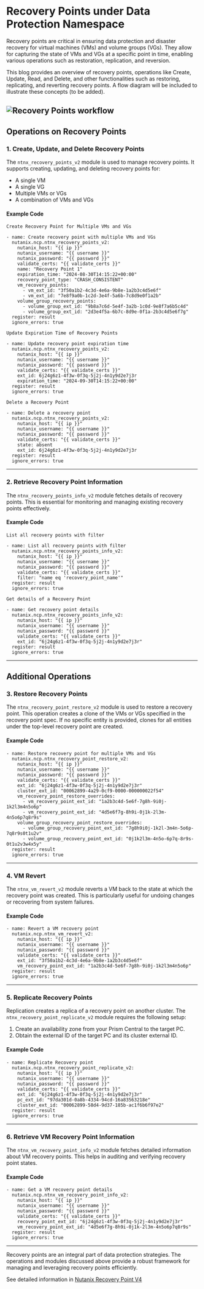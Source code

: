 # Recovery Points under Data Protection Namespace

Recovery points are critical in ensuring data protection and disaster recovery for virtual machines (VMs) and volume groups (VGs). They allow for capturing the state of VMs and VGs at a specific point in time, enabling various operations such as restoration, replication, and reversion.

This blog provides an overview of recovery points, operations like Create, Update, Read, and Delete, and other functionalities such as restoring, replicating, and reverting recovery points. A flow diagram will be included to illustrate these concepts (to be added).

## ![Recovery Points workflow](Recovery_Points.png)

## Operations on Recovery Points

### 1. Create, Update, and Delete Recovery Points

The `ntnx_recovery_points_v2` module is used to manage recovery points. It supports creating, updating, and deleting recovery points for:

- A single VM
- A single VG
- Multiple VMs or VGs
- A combination of VMs and VGs

#### Example Code

`Create Recovery Point for Multiple VMs and VGs`

```
- name: Create recovery point with multiple VMs and VGs
  nutanix.ncp.ntnx_recovery_points_v2:
    nutanix_host: "{{ ip }}"
    nutanix_username: "{{ username }}"
    nutanix_password: "{{ password }}"
    validate_certs: "{{ validate_certs }}"
    name: "Recovery Point 1"
    expiration_time: "2024-08-30T14:15:22+00:00"
    recovery_point_type: "CRASH_CONSISTENT"
    vm_recovery_points:
      - vm_ext_id: "3f50a1b2-4c3d-4e6a-9b8e-1a2b3c4d5e6f"
      - vm_ext_id: "7e8f9a0b-1c2d-3e4f-5a6b-7c8d9e0f1a2b"
    volume_group_recovery_points:
      - volume_group_ext_id: "9b8a7c6d-5e4f-3a2b-1c0d-9e8f7a6b5c4d"
      - volume_group_ext_id: "2d3e4f5a-6b7c-8d9e-0f1a-2b3c4d5e6f7g"
  register: result
  ignore_errors: true
```

`Update Expiration Time of Recovery Points`

```
- name: Update recovery point expiration time
  nutanix.ncp.ntnx_recovery_points_v2:
    nutanix_host: "{{ ip }}"
    nutanix_username: "{{ username }}"
    nutanix_password: "{{ password }}"
    validate_certs: "{{ validate_certs }}"
    ext_id: 6j24g6z1-4f3w-0f3q-5j2j-4n1y9d2e7j3r
    expiration_time: "2024-09-30T14:15:22+00:00"
  register: result
  ignore_errors: true
```

`Delete a Recovery Point`

```
- name: Delete a recovery point
  nutanix.ncp.ntnx_recovery_points_v2:
    nutanix_host: "{{ ip }}"
    nutanix_username: "{{ username }}"
    nutanix_password: "{{ password }}"
    validate_certs: "{{ validate_certs }}"
    state: absent
    ext_id: 6j24g6z1-4f3w-0f3q-5j2j-4n1y9d2e7j3r
  register: result
  ignore_errors: true
```

---

### 2. Retrieve Recovery Point Information

The `ntnx_recovery_points_info_v2` module fetches details of recovery points. This is essential for monitoring and managing existing recovery points effectively.

#### Example Code

`List all recovery points with filter`

```
- name: List all recovery points with filter
  nutanix.ncp.ntnx_recovery_points_info_v2:
    nutanix_host: "{{ ip }}"
    nutanix_username: "{{ username }}"
    nutanix_password: "{{ password }}"
    validate_certs: "{{ validate_certs }}"
    filter: "name eq 'recovery_point_name'"
  register: result
  ignore_errors: true
```

`Get details of a Recovery Point`

```
- name: Get recovery point details
  nutanix.ncp.ntnx_recovery_points_info_v2:
    nutanix_host: "{{ ip }}"
    nutanix_username: "{{ username }}"
    nutanix_password: "{{ password }}"
    validate_certs: "{{ validate_certs }}"
    ext_id: "6j24g6z1-4f3w-0f3q-5j2j-4n1y9d2e7j3r"
  register: result
  ignore_errors: true
```

---

## Additional Operations

### 3. Restore Recovery Points

The `ntnx_recovery_point_restore_v2` module is used to restore a recovery point. This operation creates a clone of the VMs or VGs specified in the recovery point spec. If no specific entity is provided, clones for all entities under the top-level recovery point are created.

#### Example Code

```
- name: Restore recovery point for multiple VMs and VGs
  nutanix.ncp.ntnx_recovery_point_restore_v2:
    nutanix_host: "{{ ip }}"
    nutanix_username: "{{ username }}"
    nutanix_password: "{{ password }}"
    validate_certs: "{{ validate_certs }}"
    ext_id: "6j24g6z1-4f3w-0f3q-5j2j-4n1y9d2e7j3r"
    cluster_ext_id: "00062899-4a29-0cf9-0000-000000022f54"
    vm_recovery_point_restore_overrides:
      - vm_recovery_point_ext_id: "1a2b3c4d-5e6f-7g8h-9i0j-1k2l3m4n5o6p"
      - vm_recovery_point_ext_id: "4d5e6f7g-8h9i-0j1k-2l3m-4n5o6p7q8r9s"
    volume_group_recovery_point_restore_overrides:
      - volume_group_recovery_point_ext_id: "7g8h9i0j-1k2l-3m4n-5o6p-7q8r9s0t1u2v"
      - volume_group_recovery_point_ext_id: "0j1k2l3m-4n5o-6p7q-8r9s-0t1u2v3w4x5y"
  register: result
  ignore_errors: true
```

---

### 4. VM Revert

The `ntnx_vm_revert_v2` module reverts a VM back to the state at which the recovery point was created. This is particularly useful for undoing changes or recovering from system failures.

#### Example Code

```
- name: Revert a VM recovery point
  nutanix.ncp.ntnx_vm_revert_v2:
    nutanix_host: "{{ ip }}"
    nutanix_username: "{{ username }}"
    nutanix_password: "{{ password }}"
    validate_certs: "{{ validate_certs }}"
    ext_id: "3f50a1b2-4c3d-4e6a-9b8e-1a2b3c4d5e6f"
    vm_recovery_point_ext_id: "1a2b3c4d-5e6f-7g8h-9i0j-1k2l3m4n5o6p"
  register: result
  ignore_errors: true
```

---

### 5. Replicate Recovery Points

Replication creates a replica of a recovery point on another cluster. The `ntnx_recovery_point_replicate_v2` module requires the following setup:

1. Create an availability zone from your Prism Central to the target PC.
2. Obtain the external ID of the target PC and its cluster external ID.

#### Example Code

```
- name: Replicate Recovery point
  nutanix.ncp.ntnx_recovery_point_replicate_v2:
    nutanix_host: "{{ ip }}"
    nutanix_username: "{{ username }}"
    nutanix_password: "{{ password }}"
    validate_certs: "{{ validate_certs }}"
    ext_id: "6j24g6z1-4f3w-0f3q-5j2j-4n1y9d2e7j3r"
    pc_ext_id: "97da301d-0a8b-4334-94cd-16a83563218e"
    cluster_ext_id: "00062899-58d4-9d37-185b-ac1f6b6f97e2"
  register: result
  ignore_errors: true
```

---

### 6. Retrieve VM Recovery Point Information

The `ntnx_vm_recovery_point_info_v2` module fetches detailed information about VM recovery points. This helps in auditing and verifying recovery point states.

#### Example Code

```
- name: Get a VM recovery point details
  nutanix.ncp.ntnx_vm_recovery_point_info_v2:
    nutanix_host: "{{ ip }}"
    nutanix_username: "{{ username }}"
    nutanix_password: "{{ password }}"
    validate_certs: "{{ validate_certs }}"
    recovery_point_ext_id: "6j24g6z1-4f3w-0f3q-5j2j-4n1y9d2e7j3r"
    vm_recovery_point_ext_id: "4d5e6f7g-8h9i-0j1k-2l3m-4n5o6p7q8r9s"
  register: result
  ignore_errors: true
```

---

Recovery points are an integral part of data protection strategies. The operations and modules discussed above provide a robust framework for managing and leveraging recovery points efficiently.

See detailed information in [ Nutanix Recovery Point V4 ](https://developers.nutanix.com/api-reference?namespace=dataprotection&version=v4.0)
